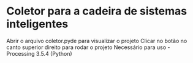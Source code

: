 # Coletor para a cadeira de sistemas inteligentes

Abrir o arquivo coletor.pyde para visualizar o projeto
Clicar no botão no canto superior direito para rodar o projeto
Necessário para uso - Processing 3.5.4 (Python)
